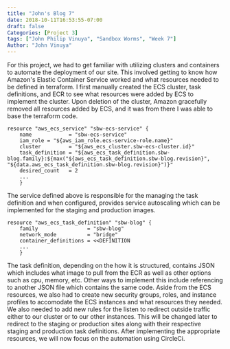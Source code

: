 ```yaml
---
title: "John's Blog 7"
date: 2018-10-11T16:53:55-07:00
draft: false
Categories: [Project 3]
tags: ["John Philip Vinuya", "Sandbox Worms", "Week 7"]
Author: "John Vinuya"
---
```

For this project, we had to get familiar with utilizing clusters and containers to automate the deployment of our site. This involved getting to know how Amazon's Elastic Container Service worked and what resources needed to be defined in terraform. I first manually created the ECS cluster, task definitions, and ECR to see what resources were added by ECS to implement the cluster. Upon deletion of the cluster, Amazon gracefully removed all resources added by ECS, and it was from there I was able to base the terraform code.
 
	resource "aws_ecs_service" "sbw-ecs-service" {
		name            = "sbw-ecs-service"
		iam_role = "${aws_iam_role.ecs-service-role.name}"
		cluster         = "${aws_ecs_cluster.sbw-ecs-cluster.id}"
		task_definition = "${aws_ecs_task_definition.sbw-blog.family}:${max("${aws_ecs_task_definition.sbw-blog.revision}", "${data.aws_ecs_task_definition.sbw-blog.revision}")}"
		desired_count   = 2
		...
		}

The service defined above is responsible for the managing the task definition and when configured, provides service autoscaling which can be implemented for the staging and production images.

	resource "aws_ecs_task_definition" "sbw-blog" {
		family                = "sbw-blog"
		network_mode          = "bridge"
		container_definitions = <<DEFINITION
		...
		}

The task definition, depending on the how it is structured, contains JSON which includes what image to pull from the ECR as well as other options such as cpu, memory, etc. Other ways to implement this include referencing to another JSON file which contains the same code.
Aside from the ECS resources, we also had to create new security groups, roles, and instance profiles to accomodate the ECS instances and what resources they needed. We also needed to add new rules for the listen to redirect outside traffic either to our cluster or to our other instances. This will be changed later to redirect to the staging or production sites along with their respective staging and production task definitions.
After implementing the appropriate resources, we will now focus on the automation using CircleCi.
